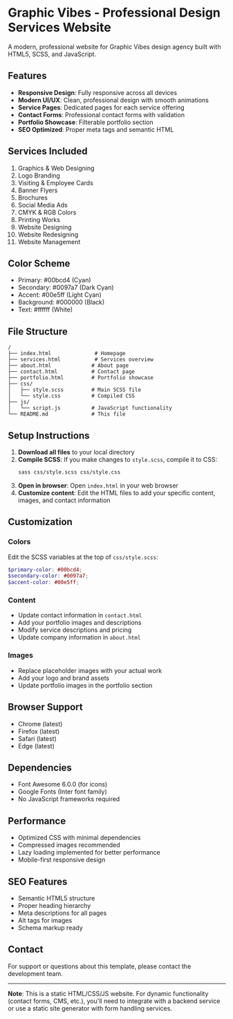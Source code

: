 # Graphic Vibes - Professional Design Services Website

A modern, professional website for Graphic Vibes design agency built with HTML5, SCSS, and JavaScript.

## Features

- **Responsive Design**: Fully responsive across all devices
- **Modern UI/UX**: Clean, professional design with smooth animations
- **Service Pages**: Dedicated pages for each service offering
- **Contact Forms**: Professional contact forms with validation
- **Portfolio Showcase**: Filterable portfolio section
- **SEO Optimized**: Proper meta tags and semantic HTML

## Services Included

1. Graphics & Web Designing
2. Logo Branding
3. Visiting & Employee Cards
4. Banner Flyers
5. Brochures
6. Social Media Ads
7. CMYK & RGB Colors
8. Printing Works
9. Website Designing
10. Website Redesigning
11. Website Management

## Color Scheme

- Primary: #00bcd4 (Cyan)
- Secondary: #0097a7 (Dark Cyan)
- Accent: #00e5ff (Light Cyan)
- Background: #000000 (Black)
- Text: #ffffff (White)

## File Structure

```
/
├── index.html              # Homepage
├── services.html           # Services overview
├── about.html             # About page
├── contact.html           # Contact page
├── portfolio.html         # Portfolio showcase
├── css/
│   ├── style.scss         # Main SCSS file
│   └── style.css          # Compiled CSS
├── js/
│   └── script.js          # JavaScript functionality
└── README.md              # This file
```

## Setup Instructions

1. **Download all files** to your local directory
2. **Compile SCSS**: If you make changes to `style.scss`, compile it to CSS:
   ```bash
   sass css/style.scss css/style.css
   ```
3. **Open in browser**: Open `index.html` in your web browser
4. **Customize content**: Edit the HTML files to add your specific content, images, and contact information

## Customization

### Colors
Edit the SCSS variables at the top of `css/style.scss`:
```scss
$primary-color: #00bcd4;
$secondary-color: #0097a7;
$accent-color: #00e5ff;
```

### Content
- Update contact information in `contact.html`
- Add your portfolio images and descriptions
- Modify service descriptions and pricing
- Update company information in `about.html`

### Images
- Replace placeholder images with your actual work
- Add your logo and brand assets
- Update portfolio images in the portfolio section

## Browser Support

- Chrome (latest)
- Firefox (latest)
- Safari (latest)
- Edge (latest)

## Dependencies

- Font Awesome 6.0.0 (for icons)
- Google Fonts (Inter font family)
- No JavaScript frameworks required

## Performance

- Optimized CSS with minimal dependencies
- Compressed images recommended
- Lazy loading implemented for better performance
- Mobile-first responsive design

## SEO Features

- Semantic HTML5 structure
- Proper heading hierarchy
- Meta descriptions for all pages
- Alt tags for images
- Schema markup ready

## Contact

For support or questions about this template, please contact the development team.

---

**Note**: This is a static HTML/CSS/JS website. For dynamic functionality (contact forms, CMS, etc.), you'll need to integrate with a backend service or use a static site generator with form handling services.